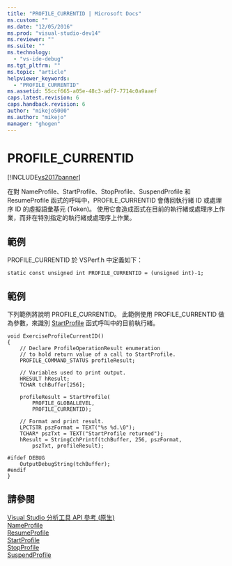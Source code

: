 ```yaml
---
title: "PROFILE_CURRENTID | Microsoft Docs"
ms.custom: ""
ms.date: "12/05/2016"
ms.prod: "visual-studio-dev14"
ms.reviewer: ""
ms.suite: ""
ms.technology: 
  - "vs-ide-debug"
ms.tgt_pltfrm: ""
ms.topic: "article"
helpviewer_keywords: 
  - "PROFILE_CURRENTID"
ms.assetid: 55ccf665-a05e-48c3-adf7-7714c0a9aaef
caps.latest.revision: 6
caps.handback.revision: 6
author: "mikejo5000"
ms.author: "mikejo"
manager: "ghogen"
---
```

# PROFILE_CURRENTID
[!INCLUDE[vs2017banner](../code-quality/includes/vs2017banner.md)]

在對 NameProfile、StartProfile、StopProfile、SuspendProfile 和 ResumeProfile 函式的呼叫中，PROFILE\_CURRENTID 會傳回執行緒 ID 或處理序 ID 的虛擬語彙基元 \(Token\)。  使用它會造成函式在目前的執行緒或處理序上作業，而非在特別指定的執行緒或處理序上作業。  
  
## 範例  
 PROFILE\_CURRENTID 於 VSPerf.h 中定義如下：  
  
```  
static const unsigned int PROFILE_CURRENTID = (unsigned int)-1;  
```  
  
## 範例  
 下列範例將說明 PROFILE\_CURRENTID。  此範例使用 PROFILE\_CURRENTID 做為參數，來識別 [StartProfile](../profiling/startprofile.md) 函式呼叫中的目前執行緒。  
  
```  
void ExerciseProfileCurrentID()  
{  
    // Declare ProfileOperationResult enumeration   
    // to hold return value of a call to StartProfile.  
    PROFILE_COMMAND_STATUS profileResult;  
  
    // Variables used to print output.  
    HRESULT hResult;  
    TCHAR tchBuffer[256];  
  
    profileResult = StartProfile(  
        PROFILE_GLOBALLEVEL,  
        PROFILE_CURRENTID);  
  
    // Format and print result.  
    LPCTSTR pszFormat = TEXT("%s %d.\0");  
    TCHAR* pszTxt = TEXT("StartProfile returned");  
    hResult = StringCchPrintf(tchBuffer, 256, pszFormat,   
        pszTxt, profileResult);  
  
#ifdef DEBUG  
    OutputDebugString(tchBuffer);  
#endif  
}  
```  
  
## 請參閱  
 [Visual Studio 分析工具 API 參考 \(原生\)](../profiling/visual-studio-profiler-api-reference-native.md)   
 [NameProfile](../profiling/nameprofile.md)   
 [ResumeProfile](../profiling/resumeprofile.md)   
 [StartProfile](../profiling/startprofile.md)   
 [StopProfile](../profiling/stopprofile.md)   
 [SuspendProfile](../profiling/suspendprofile.md)